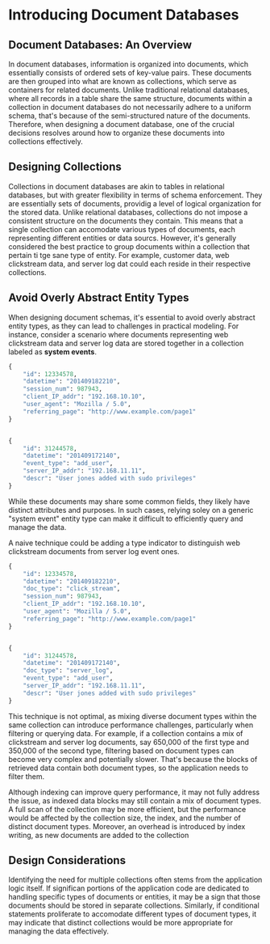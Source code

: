 # Introducing Document Databases

## Document Databases: An Overview
In document databases, information is organized into documents, which essentially consists of ordered sets of key-value 
pairs. These documents are then grouped into what are known as collections, which serve as containers for related 
documents. Unlike traditional relational databases, where all records in a table share the same structure, documents 
within a collection in document databases do not necessarily adhere to a uniform schema, that's because of the 
semi-structured nature of the documents. Therefore, when designing a document database, one of the crucial decisions 
resolves around how to organize these documents into collections effectively.

## Designing Collections
Collections in document databases are akin to tables in relational databases, but with greater flexibility in terms of 
schema enforcement. They are essentially sets of documents, providig a level of logical organization for the stored 
data. Unlike relational databases, collections do not impose a consistent structure on the documents they contain. This 
means that a single collection can accomodate various types of documents, each representing different entities or data 
sourcs. However, it's generally considered the best practice to group documents within a collection that pertain ti tge 
sane type of entity. For example, customer data, web clickstream data, and server log dat could each reside in their 
respective collections.

## Avoid Overly Abstract Entity Types
When designing document schemas, it's essential to avoid overly abstract entity types, as they can lead to challenges in 
practical modeling. For instance, consider a scenario where documents representing web clickstream data and server log 
data are stored together in a collection labeled as **system events**.
```python
{
    "id": 12334578,
    "datetime": "201409182210",
    "session_num": 987943,
    "client_IP_addr": "192.168.10.10",
    "user_agent": "Mozilla / 5.0",
    "referring_page": "http://www.example.com/page1"
}


{
    "id": 31244578,
    "datetime": "201409172140",
    "event_type": "add_user",
    "server_IP_addr": "192.168.11.11",
    "descr": "User jones added with sudo privileges"
}
```
While these documents may share some common fields, they likely have distinct attributes and purposes. In such cases, 
relying soley on a generic "system event" entity type can make it difficult to efficiently query and manage the data.

A naive technique could be adding a type indicator to distinguish web clickstream documents from server log event ones.

```python
{
    "id": 12334578,
    "datetime": "201409182210",
    "doc_type": "click_stream",
    "session_num": 987943,
    "client_IP_addr": "192.168.10.10",
    "user_agent": "Mozilla / 5.0",
    "referring_page": "http://www.example.com/page1"
}


{
    "id": 31244578,
    "datetime": "201409172140",
    "doc_type": "server_log",
    "event_type": "add_user",
    "server_IP_addr": "192.168.11.11",
    "descr": "User jones added with sudo privileges"
}
```
This technique is not optimal, as mixing diverse document types within the same collection can introduce performance 
challenges, particularly when filtering or querying data. For example, if a collection contains a mix of clickstream and 
server log documents, say 650,000 of the first type and 350,000 of the second type, filtering based on document types 
can become very complex and potentially slower. That's because the blocks of retrieved data contain both document types, 
so the application needs to filter them. 

Although indexing can improve query performance, it may not fully address the issue, as indexed data blocks may still 
contain a mix of document types. A full scan of the collection may be more efficient, but the performance would be 
affected by the collection size, the index, and the number of distinct document types. Moreover, an overhead is 
introduced by index writing, as new documents are added to the collection

## Design Considerations
Identifying the need for multiple collections often stems from the application logic itself. If significan portions of 
the application code are dedicated to handling specific types of documents or entities, it may be a sign that those 
documents should be stored in separate collections. Similarly, if conditional statements proliferate to accomodate 
different types of document types, it may indicate that distinct collections would be more appropriate for managing the data effectively.
